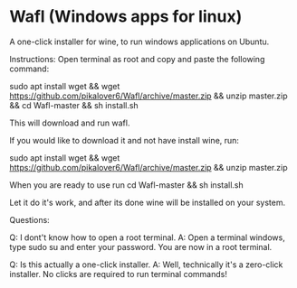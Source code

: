 # Wafl (Windows apps for linux)
A one-click installer for wine, to run windows applications on Ubuntu.

Instructions: Open terminal as root and copy and paste the following command: 

sudo apt install wget && wget https://github.com/pikalover6/Wafl/archive/master.zip && unzip master.zip && cd Wafl-master && sh install.sh

This will download and run wafl.

If you would like to download it and not have install wine, run:

sudo apt install wget && wget https://github.com/pikalover6/Wafl/archive/master.zip && unzip master.zip

When you are ready to use run cd Wafl-master && sh install.sh

Let it do  it's work, and after its done wine will be installed on your system.

Questions:

Q: I dont't know how to open a root terminal.
A: Open a terminal windows, type sudo su and enter your password. You are now in a root terminal.

Q: Is this actually a one-click installer.
A: Well, technically it's a zero-click installer. No clicks are required to run terminal commands!
